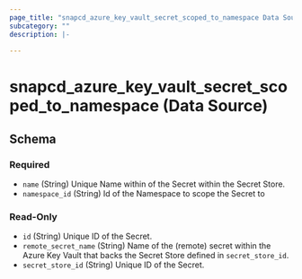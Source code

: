 ```yaml
---
page_title: "snapcd_azure_key_vault_secret_scoped_to_namespace Data Source - snapcd"
subcategory: ""
description: |-
  
---
```


# snapcd_azure_key_vault_secret_scoped_to_namespace (Data Source)






<!-- schema generated by tfplugindocs -->
## Schema

### Required

- `name` (String) Unique Name within of the Secret within the Secret Store.
- `namespace_id` (String) Id of the Namespace to scope the Secret to

### Read-Only

- `id` (String) Unique ID of the Secret.
- `remote_secret_name` (String) Name of the (remote) secret within the Azure Key Vault that backs the Secret Store defined in `secret_store_id`.
- `secret_store_id` (String) Unique ID of the Secret.
